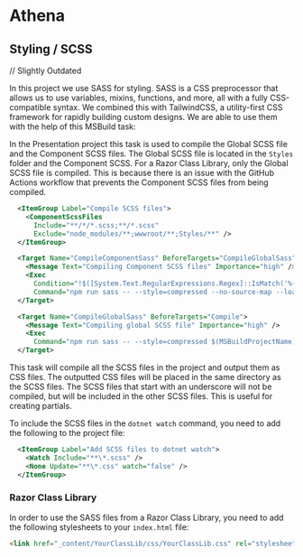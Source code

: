 # Athena

## Styling / SCSS

// Slightly Outdated

In this project we use SASS for styling. SASS is a CSS preprocessor that allows us to use variables, mixins, functions, and more, 
all with a fully CSS-compatible syntax. We combined this with TailwindCSS, a utility-first CSS framework for rapidly building custom designs. We are able to use them with the help of this MSBuild task:

In the Presentation project this task is used to compile the Global SCSS file and the Component SCSS files. The Global SCSS file is located in the `Styles` folder and the Component SCSS. For a Razor Class Library, only the Global SCSS file is compiled. This is because there is an issue with the GitHub Actions workflow that prevents the Component SCSS files from being compiled.

```xml
  <ItemGroup Label="Compile SCSS files">
    <ComponentScssFiles 
      Include="**/*/*.scss;**/*.scss"
      Exclude="node_modules/**;wwwroot/**;Styles/**" />
  </ItemGroup>

  <Target Name="CompileComponentSass" BeforeTargets="CompileGlobalSass">
    <Message Text="Compiling Component SCSS files" Importance="high" />
    <Exec
      Condition="!$([System.Text.RegularExpressions.Regex]::IsMatch('%(ComponentScssFiles.Identity)', `.*[/\\]_.*`))"
      Command="npm run sass -- --style=compressed --no-source-map --load-path=$(MSBuildProjectName)/Styles/Core $(MSBuildProjectName)/%(ComponentScssFiles.Identity) $(MSBuildProjectName)/%(relativedir)%(filename).css" />
  </Target>

  <Target Name="CompileGlobalSass" BeforeTargets="Compile">
    <Message Text="Compiling global SCSS file" Importance="high" />
    <Exec
      Command="npm run sass -- --style=compressed $(MSBuildProjectName)/Styles:$(MSBuildProjectName)/wwwroot/css" />
  </Target>
```

This task will compile all the SCSS files in the project and output them as CSS files. The outputted CSS files will be placed in the same directory as the SCSS files. The SCSS files that start with an underscore will not be compiled, but will be included in the other SCSS files. This is useful for creating partials.

To include the SCSS files in the `dotnet watch` command, you need to add the following to the project file:

```xml
  <ItemGroup Label="Add SCSS files to dotnet watch">
    <Watch Include="**\*.scss" />
    <None Update="**\*.css" watch="false" />
  </ItemGroup>
```

### Razor Class Library

In order to use the SASS files from a Razor Class Library, you need to add the following stylesheets to your `index.html` file:

```html
<link href="_content/YourClassLib/css/YourClassLib.css" rel="stylesheet" />
```
